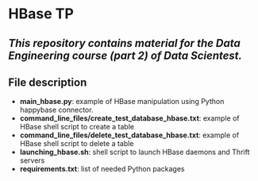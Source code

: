 # HBase TP

<i>This repository contains material for the Data Engineering course (part 2) of Data Scientest.</i>
---

## File description

* <b>main_hbase.py</b>: example of HBase manipulation using Python happybase connector.
* <b>command_line_files/create_test_database_hbase.txt</b>: example of HBase shell script to create a table
* <b>command_line_files/delete_test_database_hbase.txt</b>: example of HBase shell script to delete a table
* <b>launching_hbase.sh</b>: shell script to launch HBase daemons and Thrift servers
* <b>requirements.txt</b>: list of needed Python packages